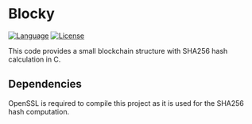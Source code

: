 # Blocky
[![Language](https://img.shields.io/badge/language-C-orange.svg)](https://en.wikipedia.org/wiki/C99)
[![License](https://img.shields.io/badge/license-MIT-orange.svg)](https://opensource.org/licenses/MIT)

This code provides a small blockchain structure with SHA256 hash calculation in C.

## Dependencies
OpenSSL is required to compile this project as it is used for the SHA256 hash computation.
